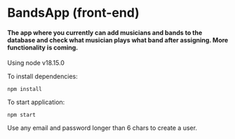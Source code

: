 <h1>BandsApp (front-end)</h1> 

<h4>The app where you currently can add musicians and bands to the database and check what musician plays what band after assigning.
More functionality is coming.</h4>

Using node v18.15.0

To install dependencies:
```
npm install
```
To start application: 
```
npm start
```

Use any email and password longer than 6 chars to create a user.
